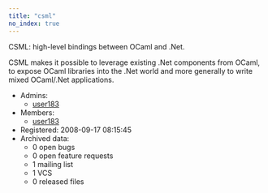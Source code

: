 ```yaml
---
title: "csml"
no_index: true
---
```


CSML: high-level bindings between OCaml and .Net.

CSML makes it possible to leverage existing .Net components from OCaml, to expose OCaml libraries into the .Net world and more generally to write mixed OCaml/.Net applications.


* Admins:
  * [user183](/users/user183)
* Members:
  * [user183](/users/user183)
* Registered: 2008-09-17 08:15:45
* Archived data:
  * 0 open bugs
  * 0 open feature requests
  * 1 mailing list
  * 1 VCS
  * 0 released files
